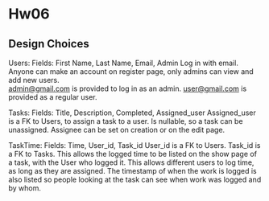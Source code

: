 # Hw06

## Design Choices

Users: 
Fields: First Name, Last Name, Email, Admin
Log in with email. Anyone can make an account on register page, only admins can view and add new users.  
admin@gmail.com is provided to log in as an admin.  user@gmail.com is provided as a regular user.

Tasks:
Fields: Title, Description, Completed, Assigned_user
Assigned_user is a FK to Users, to assign a task to a user.  Is nullable, so a task can be unassigned.
Assignee can be set on creation or on the edit page.

TaskTime:
Fields: Time, User_id, Task_id
User_id is a FK to Users. Task_id is a FK to Tasks.  This allows the logged time to be listed on the show page of a task, with the User who logged it.
This allows different users to log time, as long as they are assigned.  The timestamp of when the work is logged is also listed
so people looking at the task can see when work was logged and by whom.
